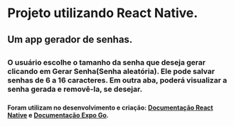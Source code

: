 <h1>Projeto utilizando React Native.</h1>

 <h2>Um app gerador de senhas.<h2/>

 <h3>O usuário escolhe o tamanho da senha que deseja gerar clicando em Gerar Senha(Senha aleatória). 
 Ele pode salvar senhas de 6 a 16 caracteres. Em outra aba, poderá visualizar a senha gerada e removê-la, se desejar.<h3/>

 <h4>Foram utilizam no desenvolvimento e criação: <a href="https://reactnative.dev/docs/getting-started">Documentação React Native</a> e 
  <a href="https://expo.dev/">Documentação Expo Go</a>.<h4/>

 
